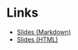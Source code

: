# Links
- [Slides (Markdown)](SLIDES.md)
- [Slides (HTML)](https://rogalski.github.io/pygda-pylint-talk/)
